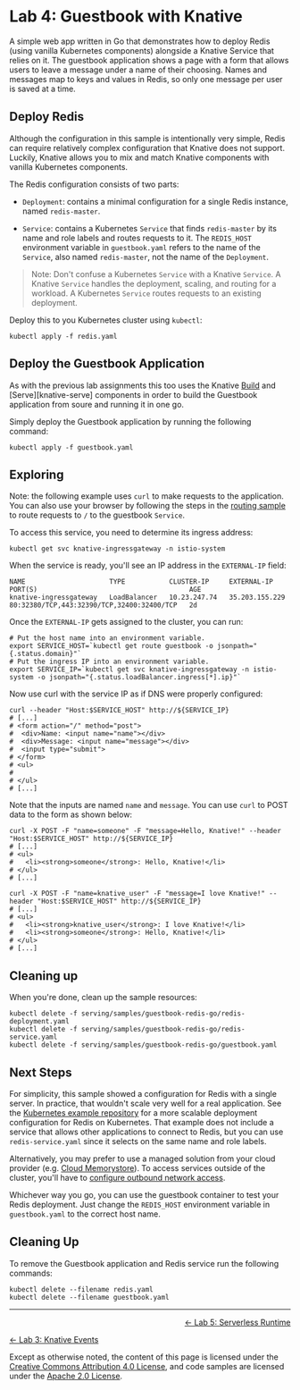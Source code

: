 # Lab 4: Guestbook with Knative

A simple web app written in Go that demonstrates how to deploy Redis (using
vanilla Kubernetes components) alongside a Knative Service that relies on
it. The guestbook application shows a page with a form that allows users to
leave a message under a name of their choosing. Names and messages map to keys
and values in Redis, so only one message per user is saved at a time.

## Deploy Redis

Although the configuration in this sample is intentionally very simple, Redis
can require relatively complex configuration that Knative does not support.
Luckily, Knative allows you to mix and match Knative components with vanilla
Kubernetes components.

The Redis configuration consists of two parts:

* `Deployment`: contains a minimal configuration for a single Redis instance,
  named `redis-master`.

* `Service`: contains a Kubernetes `Service` that finds `redis-master` by its
  name and role labels and routes requests to it. The `REDIS_HOST` environment
  variable in `guestbook.yaml` refers to the name of the `Service`, also named
  `redis-master`, not the name of the `Deployment`.

> Note: Don't confuse a Kubernetes `Service` with a Knative `Service`. A Knative
> `Service` handles the deployment, scaling, and routing for a workload. A
> Kubernetes `Service` routes requests to an existing deployment.

Deploy this to you Kubernetes cluster using `kubectl`:

```shell
kubectl apply -f redis.yaml
```

## Deploy the Guestbook Application

As with the previous lab assignments this too uses the Knative
[Build][knative-build] and [Serve][knative-serve] components in order to build
the Guestbook application from soure and running it in one go.

[knative-build]: https://www.knative.dev/docs/build
[knative-serving]: https://www.knative.dev/docs/serving/

Simply deploy the Guestbook application by running the following command:

```shell
kubectl apply -f guestbook.yaml
```

## Exploring

Note: the following example uses `curl` to make requests to the application. You
can also use your browser by following the steps in the [routing
sample](/serving/samples/knative-routing-go) to route requests to `/` to the
guestbook `Service`.

To access this service, you need to determine its ingress address:

```shell
kubectl get svc knative-ingressgateway -n istio-system
```

When the service is ready, you'll see an IP address in the `EXTERNAL-IP` field:

```
NAME                     TYPE           CLUSTER-IP     EXTERNAL-IP      PORT(S)                                      AGE
knative-ingressgateway   LoadBalancer   10.23.247.74   35.203.155.229   80:32380/TCP,443:32390/TCP,32400:32400/TCP   2d
```

Once the `EXTERNAL-IP` gets assigned to the cluster, you can run:

```shell
# Put the host name into an environment variable.
export SERVICE_HOST=`kubectl get route guestbook -o jsonpath="{.status.domain}"`
# Put the ingress IP into an environment variable.
export SERVICE_IP=`kubectl get svc knative-ingressgateway -n istio-system -o jsonpath="{.status.loadBalancer.ingress[*].ip}"`
```

Now use curl with the service IP as if DNS were properly configured:

```shell
curl --header "Host:$SERVICE_HOST" http://${SERVICE_IP}
# [...]
# <form action="/" method="post">
#  <div>Name: <input name="name"></div>
#  <div>Message: <input name="message"></div>
#  <input type="submit">
# </form>
# <ul>
#
# </ul>
# [...]
```

Note that the inputs are named `name` and `message`. You can use `curl` to POST
data to the form as shown below:

```shell
curl -X POST -F "name=someone" -F "message=Hello, Knative!" --header "Host:$SERVICE_HOST" http://${SERVICE_IP}
# [...]
# <ul>
#   <li><strong>someone</strong>: Hello, Knative!</li>
# </ul>
# [...]
```

```shell
curl -X POST -F "name=knative_user" -F "message=I love Knative!" --header "Host:$SERVICE_HOST" http://${SERVICE_IP}
# [...]
# <ul>
#   <li><strong>knative_user</strong>: I love Knative!</li>
#   <li><strong>someone</strong>: Hello, Knative!</li>
# </ul>
# [...]
```

## Cleaning up

When you're done, clean up the sample resources:

```shell
kubectl delete -f serving/samples/guestbook-redis-go/redis-deployment.yaml
kubectl delete -f serving/samples/guestbook-redis-go/redis-service.yaml
kubectl delete -f serving/samples/guestbook-redis-go/guestbook.yaml
```

## Next Steps

For simplicity, this sample showed a configuration for Redis with a single
server. In practice, that wouldn't scale very well for a real application. See
the [Kubernetes example repository](https://github.com/kubernetes/examples/tree/master/staging/storage/redis)
for a more scalable deployment configuration for Redis on Kubernetes. That
example does not include a service that allows other applications to connect to
Redis, but you can use `redis-service.yaml` since it selects on the same name
and role labels.

Alternatively, you may prefer to use a managed solution from your cloud provider
(e.g. [Cloud Memorystore](https://cloud.google.com/memorystore/)). To access
services outside of the cluster, you'll have to
[configure outbound network access](/serving/outbound-network-access.md).

Whichever way you go, you can use the guestbook container to test your Redis
deployment. Just change the `REDIS_HOST` environment variable in
`guestbook.yaml` to the correct host name.

## Cleaning Up

To remove the Guestbook application and Redis service run the following commands:

```shell
kubectl delete --filename redis.yaml
kubectl delete --filename guestbook.yaml
```

---

<p align="right"><a href="../5-buildpack">← Lab 5: Serverless Runtime</a></p>
<p align="left"><a href="../2-build">← Lab 3: Knative Events</a></p>

Except as otherwise noted, the content of this page is licensed under the
[Creative Commons Attribution 4.0 License][cc-by], and code samples are licensed
under the [Apache 2.0 License][apache-2-0].

[cc-by]: https://creativecommons.org/licenses/by/4.0/
[apache-2-0]: https://www.apache.org/licenses/LICENSE-2.0
